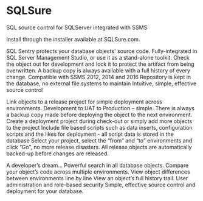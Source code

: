 # SQLSure
SQL source control for SQLServer integrated with SSMS

Install through the installer available at SQLSure.com.

SQL Sentry protects your database objects' source code. Fully-integrated in SQL Server Management Studio, or use it as a stand-alone toolkit. Check the object out for development and lock it to protect the artifact from being overwritten. A backup copy is always available with a full history of every change.
Compatible with SSMS 2012, 2014 and 2016
Repository is kept in the database, no external file systems to maintain
Intuitive, simple, effective source control
 
Link objects to a release project for simple deployment across environments. Development to UAT to Production – simple. There is always a backup copy made before deploying the object to the next environment.
Create a deployment project during check-out or simply add more objects to the project
Include file based scripts such as data inserts, configuration scripts and the likes for deployment - all script data is stored in the database
Select your project, select the “from” and “to” environments and click “Go”, no more release disasters.
All release objects are automatically backed-up before changes are released.


A developer’s dream…
Powerful search in all database objects. 
Compare your object’s code across multiple environments. 
View object differences between environments line by line
View an object’s full history trail. 
User administration and role-based security 
Simple, effective source control and deployment for your database.


